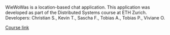 WieWoWas is a location-based chat application. This application was developed as part of the Distributed Systems course at ETH Zurich. 
Developers: Christian S., Kevin T., Sascha F., Tobias A., Tobias P., Viviane O.

[Course link](http://vvz.ethz.ch/Vorlesungsverzeichnis/lerneinheit.view?lang=en&lerneinheitId=116327&semkez=2017W&ansicht=LEHRVERANSTALTUNGEN&)
